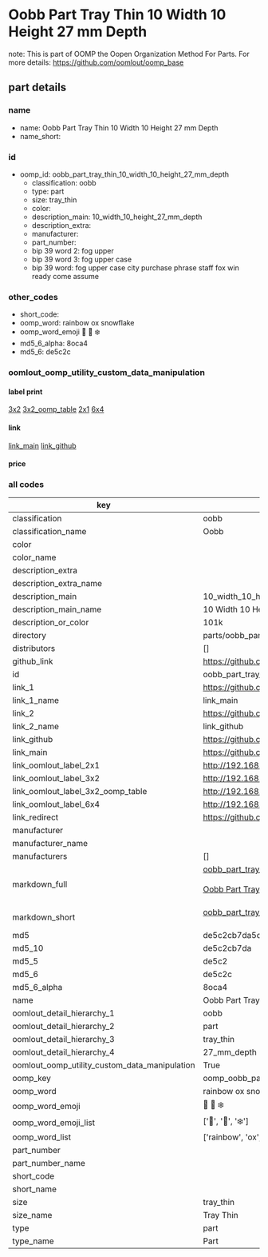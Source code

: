 # Oobb Part Tray Thin 10 Width 10 Height 27 mm Depth  

note: This is part of OOMP the Oopen Organization Method For Parts. For more details: https://github.com/oomlout/oomp_base

##  part details
  







### name
* name: Oobb Part Tray Thin 10 Width 10 Height 27 mm Depth
* name_short: 
### id
* oomp_id: oobb_part_tray_thin_10_width_10_height_27_mm_depth
  * classification: oobb
  * type: part
  * size: tray_thin
  * color: 
  * description_main: 10_width_10_height_27_mm_depth
  * description_extra: 
  * manufacturer: 
  * part_number: 
  * bip 39 word 2: fog upper
  * bip 39 word 3: fog upper case
  * bip 39 word: fog upper case city purchase phrase staff fox win ready come assume

### other_codes
* short_code: 
* oomp_word: rainbow ox snowflake
* oomp_word_emoji :rainbow: :ox: :snowflake:
* md5_6_alpha: 8oca4
* md5_6: de5c2c






### oomlout_oomp_utility_custom_data_manipulation
#### label print
[3x2](http://192.168.1.245:1112/?label=oomp%208oca4)
[3x2_oomp_table](http://192.168.1.108:1112/?label=oomp%208oca4)
[2x1](http://192.168.1.242:1112/?label=oomp%208oca4)
[6x4](http://192.168.1.55:1112/?label=oomp%208oca4)    

#### link

[link_main](https://github.com/oomlout/oomlout_oomp_version_1_messy/tree/main/parts/oobb_part_tray_thin_10_width_10_height_27_mm_depth) [link_github](https://github.com/oomlout/oomlout_oomp_version_1_messy/tree/main/parts/oobb_part_tray_thin_10_width_10_height_27_mm_depth)                             

#### price







### all codes 
| key | value |  
| --- | --- |  
| classification | oobb |  
| classification_name | Oobb |  
| color |  |  
| color_name |  |  
| description_extra |  |  
| description_extra_name |  |  
| description_main | 10_width_10_height_27_mm_depth |  
| description_main_name | 10 Width 10 Height 27 mm Depth |  
| description_or_color | 101k |  
| directory | parts/oobb_part_tray_thin_10_width_10_height_27_mm_depth |  
| distributors | [] |  
| github_link | https://github.com/oomlout/oomlout_oomp_part_src/tree/main/parts/oobb_part_tray_thin_10_width_10_height_27_mm_depth |  
| id | oobb_part_tray_thin_10_width_10_height_27_mm_depth |  
| link_1 | https://github.com/oomlout/oomlout_oomp_version_1_messy/tree/main/parts/oobb_part_tray_thin_10_width_10_height_27_mm_depth |  
| link_1_name | link_main |  
| link_2 | https://github.com/oomlout/oomlout_oomp_version_1_messy/tree/main/parts/oobb_part_tray_thin_10_width_10_height_27_mm_depth |  
| link_2_name | link_github |  
| link_github | https://github.com/oomlout/oomlout_oomp_version_1_messy/tree/main/parts/oobb_part_tray_thin_10_width_10_height_27_mm_depth |  
| link_main | https://github.com/oomlout/oomlout_oomp_version_1_messy/tree/main/parts/oobb_part_tray_thin_10_width_10_height_27_mm_depth |  
| link_oomlout_label_2x1 | http://192.168.1.242:1112/?label=oomp%208oca4 |  
| link_oomlout_label_3x2 | http://192.168.1.245:1112/?label=oomp%208oca4 |  
| link_oomlout_label_3x2_oomp_table | http://192.168.1.108:1112/?label=oomp%208oca4 |  
| link_oomlout_label_6x4 | http://192.168.1.55:1112/?label=oomp%208oca4 |  
| link_redirect | https://github.com/oomlout/oomlout_oomp_version_1_messy/tree/main/parts/oobb_part_tray_thin_10_width_10_height_27_mm_depth |  
| manufacturer |  |  
| manufacturer_name |  |  
| manufacturers | [] |  
| markdown_full | [oobb_part_tray_thin_10_width_10_height_27_mm_depth](none)<br>[](none)<br>[Oobb Part Tray Thin 10 Width 10 Height 27 Mm Depth](none)<br><br> |  
| markdown_short | [oobb_part_tray_thin_10_width_10_height_27_mm_depth](none)<br><br> |  
| md5 | de5c2cb7da5c5a828f571296467bc2d2 |  
| md5_10 | de5c2cb7da |  
| md5_5 | de5c2 |  
| md5_6 | de5c2c |  
| md5_6_alpha | 8oca4 |  
| name | Oobb Part Tray Thin 10 Width 10 Height 27 mm Depth |  
| oomlout_detail_hierarchy_1 | oobb |  
| oomlout_detail_hierarchy_2 | part |  
| oomlout_detail_hierarchy_3 | tray_thin |  
| oomlout_detail_hierarchy_4 | 27_mm_depth |  
| oomlout_oomp_utility_custom_data_manipulation | True |  
| oomp_key | oomp_oobb_part_tray_thin_10_width_10_height_27_mm_depth |  
| oomp_word | rainbow ox snowflake |  
| oomp_word_emoji | :rainbow: :ox: :snowflake: |  
| oomp_word_emoji_list | [':rainbow:', ':ox:', ':snowflake:'] |  
| oomp_word_list | ['rainbow', 'ox', 'snowflake'] |  
| part_number |  |  
| part_number_name |  |  
| short_code |  |  
| short_name |  |  
| size | tray_thin |  
| size_name | Tray Thin |  
| type | part |  
| type_name | Part |  
